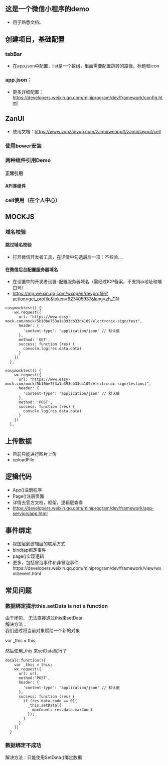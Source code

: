 ## 这是一个微信小程序的demo
- 用于熟悉文档。

## 创建项目，基础配置
### tabBar
- 在app.json中配置，list是一个数组，里面需要配置跳转的路径，标题和icon
### app.json：
- 更多详细配置：https://developers.weixin.qq.com/miniprogram/dev/framework/config.html
## ZanUI
- 使用文档：https://www.youzanyun.com/zanui/weapp#/zanui/layout/cell
### 使用bower安装
### 两种组件引用Demo
#### 正常引用
#### API类组件
### cell使用（在个人中心）
## MOCKJS
### 域名校验
#### 跳过域名校验
- 打开微信开发者工具，在详情中勾选最后一项：不校验....
#### 在微信后台配置服务器域名
- 在设置中的开发者设置-配置服务器域名（需经过ICP备案，不支持ip地址和端口号）
- https://mp.weixin.qq.com/wxopen/devprofile?action=get_profile&token=627405937&lang=zh_CN
```
easymocktest() {
    wx.request({
      url: "https://www.easy-mock.com/mock/5b10be753a1a393db33d4109/electronic-sign/test",
      header: {
        'content-type': 'application/json' // 默认值
      },
      method: 'GET',
      success: function (res) {
        console.log(res.data.data)
      }
    })
  },
```
```
easymocktest() {
    wx.request({
      url: "https://www.easy-mock.com/mock/5b10be753a1a393db33d4109/electronic-sign/testpost",
      header: {
        'content-type': 'application/json' // 默认值
      },
      method: 'POST',
      success: function (res) {
        console.log(res.data.data)
      }
    })
  },
```

## 上传数据
- 目前只能进行图片上传
- uploadFile

## 逻辑代码
- App()注册程序
- Page()注册页面
- 详情去官方文档，框架，逻辑层查看
- https://developers.weixin.qq.com/miniprogram/dev/framework/app-service/app.html

## 事件绑定
- 视图层到逻辑层的联系方式
- bindtap绑定事件
- page()实现逻辑
- 更多，包括冒泡事件和非冒泡事件https://developers.weixin.qq.com/miniprogram/dev/framework/view/wxml/event.html

## 常见问题
### 数据绑定提示this.setData is not a function
由于闭包， 无法直接通过this来setData  
解决方法：  
我们通过将当前对象赋给一个新的对象  

var _this = this;  

然后使用_this 来setData就行了  
```
doCalc:function(){
    var _this = this;
    wx.request({
      url: url,
      method:'POST',
      header: {
        'content-type': 'application/json' // 默认值
      },
      success: function (res) {
        if (res.data.code == 0){
          _this.setData({
            maxCount: res.data.maxCount
          });
        }
      }
    })
  }
```

### 数据绑定不成功
解决方法：只能使用SetData()绑定数据  
